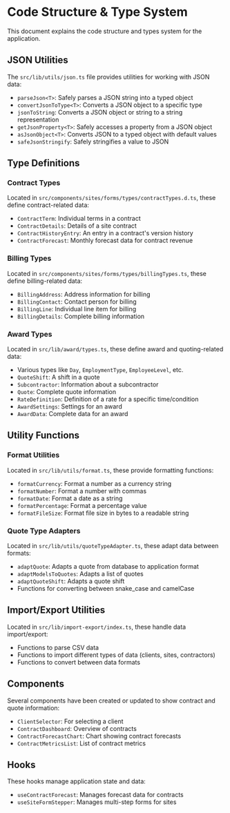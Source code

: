 
# Code Structure & Type System

This document explains the code structure and types system for the application.

## JSON Utilities

The `src/lib/utils/json.ts` file provides utilities for working with JSON data:

- `parseJson<T>`: Safely parses a JSON string into a typed object
- `convertJsonToType<T>`: Converts a JSON object to a specific type
- `jsonToString`: Converts a JSON object or string to a string representation
- `getJsonProperty<T>`: Safely accesses a property from a JSON object
- `asJsonObject<T>`: Converts JSON to a typed object with default values
- `safeJsonStringify`: Safely stringifies a value to JSON

## Type Definitions

### Contract Types

Located in `src/components/sites/forms/types/contractTypes.d.ts`, these define contract-related data:

- `ContractTerm`: Individual terms in a contract 
- `ContractDetails`: Details of a site contract
- `ContractHistoryEntry`: An entry in a contract's version history
- `ContractForecast`: Monthly forecast data for contract revenue

### Billing Types

Located in `src/components/sites/forms/types/billingTypes.ts`, these define billing-related data:

- `BillingAddress`: Address information for billing
- `BillingContact`: Contact person for billing
- `BillingLine`: Individual line item for billing
- `BillingDetails`: Complete billing information

### Award Types

Located in `src/lib/award/types.ts`, these define award and quoting-related data:

- Various types like `Day`, `EmploymentType`, `EmployeeLevel`, etc.
- `QuoteShift`: A shift in a quote
- `Subcontractor`: Information about a subcontractor
- `Quote`: Complete quote information
- `RateDefinition`: Definition of a rate for a specific time/condition
- `AwardSettings`: Settings for an award
- `AwardData`: Complete data for an award

## Utility Functions

### Format Utilities

Located in `src/lib/utils/format.ts`, these provide formatting functions:

- `formatCurrency`: Format a number as a currency string
- `formatNumber`: Format a number with commas
- `formatDate`: Format a date as a string
- `formatPercentage`: Format a percentage value
- `formatFileSize`: Format file size in bytes to a readable string

### Quote Type Adapters

Located in `src/lib/utils/quoteTypeAdapter.ts`, these adapt data between formats:

- `adaptQuote`: Adapts a quote from database to application format
- `adaptModelsToQuotes`: Adapts a list of quotes
- `adaptQuoteShift`: Adapts a quote shift
- Functions for converting between snake_case and camelCase

## Import/Export Utilities

Located in `src/lib/import-export/index.ts`, these handle data import/export:

- Functions to parse CSV data
- Functions to import different types of data (clients, sites, contractors)
- Functions to convert between data formats

## Components

Several components have been created or updated to show contract and quote information:

- `ClientSelector`: For selecting a client
- `ContractDashboard`: Overview of contracts
- `ContractForecastChart`: Chart showing contract forecasts
- `ContractMetricsList`: List of contract metrics

## Hooks

These hooks manage application state and data:

- `useContractForecast`: Manages forecast data for contracts
- `useSiteFormStepper`: Manages multi-step forms for sites
